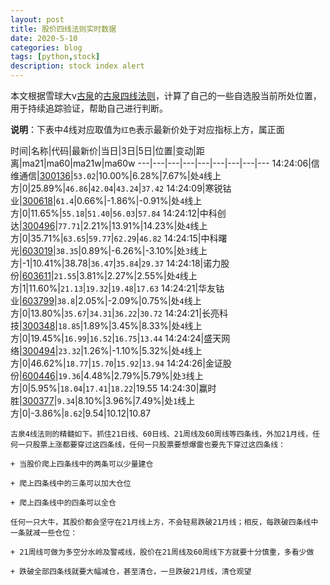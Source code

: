 ```yaml
---
layout: post
title: 股价四线法则实时数据
date: 2020-5-10
categories: blog
tags: [python,stock]
description: stock index alert
---
```



本文根据雪球大v[古泉](https://xueqiu.com/u/7148646888)的[古泉四线法则](https://xueqiu.com/7148646888/130498192)，计算了自己的一些自选股当前所处位置，用于持续追踪验证，帮助自己进行判断。

**说明**：下表中4线对应取值为`红色`表示最新价处于对应指标上方，属正面

时间|名称|代码|最新价|当日|3日|5日|位置|变动|距离|ma21|ma60|ma21w|ma60w
---|---|---|---|---|---|---|---|---
14:24:06|信维通信|[300136](https://xueqiu.com/S/SZ300136)|`53.02`|10.00%|6.28%|7.67%|处`4`线上方|0|25.89%|`46.86`|`42.04`|`43.24`|`37.42`
14:24:09|寒锐钴业|[300618](https://xueqiu.com/S/SZ300618)|`61.4`|0.66%|-1.86%|-0.91%|处`4`线上方|0|11.65%|`55.18`|`51.40`|`56.03`|`57.84`
14:24:12|中科创达|[300496](https://xueqiu.com/S/SZ300496)|`77.71`|2.21%|13.91%|14.23%|处`4`线上方|0|35.71%|`63.65`|`59.77`|`62.29`|`46.82`
14:24:15|中科曙光|[603019](https://xueqiu.com/S/SH603019)|`38.35`|0.89%|-6.26%|-3.10%|处`3`线上方|-1|10.41%|38.78|`36.47`|`35.84`|`29.37`
14:24:18|诺力股份|[603611](https://xueqiu.com/S/SH603611)|`21.55`|3.81%|2.27%|2.55%|处`4`线上方|1|11.60%|`21.13`|`19.32`|`19.48`|`17.63`
14:24:21|华友钴业|[603799](https://xueqiu.com/S/SH603799)|`38.8`|2.05%|-2.09%|0.75%|处`4`线上方|0|13.80%|`35.67`|`34.31`|`36.22`|`30.72`
14:24:21|长亮科技|[300348](https://xueqiu.com/S/SZ300348)|`18.85`|1.89%|3.45%|8.33%|处`4`线上方|0|19.45%|`16.99`|`16.52`|`16.75`|`13.44`
14:24:24|盛天网络|[300494](https://xueqiu.com/S/SZ300494)|`23.32`|1.26%|-1.10%|5.32%|处`4`线上方|0|46.62%|`18.77`|`15.70`|`15.92`|`13.94`
14:24:26|金证股份|[600446](https://xueqiu.com/S/SH600446)|`19.36`|4.48%|2.79%|5.79%|处`3`线上方|0|5.95%|`18.04`|`17.41`|`18.22`|19.55
14:24:30|赢时胜|[300377](https://xueqiu.com/S/SZ300377)|`9.34`|8.10%|3.96%|7.49%|处`1`线上方|0|-3.86%|`8.62`|9.54|10.12|10.87

```
古泉4线法则的精髓如下。抓住21日线、60日线、21周线及60周线等四条线，外加21月线，任何一只股票上涨都要穿过这四条线，任何一只股票要想爆雷也要先下穿过这四条线：

+ 当股价爬上四条线中的两条可以少量建仓

+ 爬上四条线中的三条可以加大仓位

+ 爬上四条线中的四条可以全仓

任何一只大牛，其股价都会坚守在21月线上方，不会轻易跌破21月线；相反，每跌破四条线中一条就减一些仓位：

+ 21周线可做为多空分水岭及警戒线，股价在21周线及60周线下方就要十分慎重，多看少做

+ 跌破全部四条线就要大幅减仓，甚至清仓，一旦跌破21月线，清仓观望
```